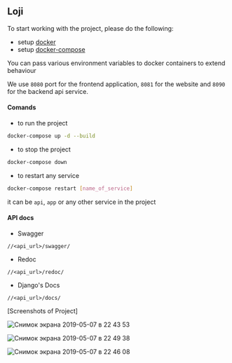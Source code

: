 ## Loji
To start working with the project, please do the following:
- setup [docker](https://www.docker.com/get-started)
- setup [docker-compose](https://docs.docker.com/compose/install/)

You can pass various environment variables to docker containers to extend behaviour

We use `8080` port for the frontend application, `8081` for the website and `8090` for the backend api service.

#### Comands

- to run the project
```bash
docker-compose up -d --build
```

- to stop the project
```bash
docker-compose down
```

- to restart any service
```bash
docker-compose restart [name_of_service]
```
it can be `api`, `app` or any other service in the project

#### API docs

* Swagger

`//<api_url>/swagger/`

* Redoc 

`//<api_url>/redoc/`

* Django's Docs

`//<api_url>/docs/`


[Screenshots of Project]


![Снимок экрана 2019-05-07 в 22 43 53](https://user-images.githubusercontent.com/87672296/130852361-17827fc4-66a3-4065-8d79-edc64b4e3311.png)

![Снимок экрана 2019-05-07 в 22 49 38](https://user-images.githubusercontent.com/87672296/130852378-a90a5d4c-ba70-4d01-bcf4-25d8fa15ba7d.png)

![Снимок экрана 2019-05-07 в 22 46 08](https://user-images.githubusercontent.com/87672296/130852579-9c49992a-8856-4ebb-8e53-b7b2a8f59f2b.png)
